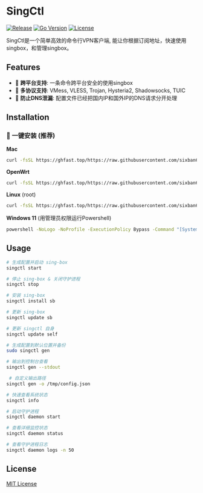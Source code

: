 # SingCtl

[![Release](https://img.shields.io/github/v/release/sixban6/singctl)](https://github.com/sixban6/singctl/releases)
[![Go Version](https://img.shields.io/github/go-mod/go-version/sixban6/singctl)](https://golang.org/)
[![License](https://img.shields.io/github/license/sixban6/singctl)](https://github.com/sixban6/singctl/blob/main/LICENSE)

SingCtl是一个简单高效的命令行VPN客户端, 能让你根据订阅地址，快速使用singbox，和管理singbox。

## Features
- 🚀 **跨平台支持**: 一条命令跨平台安全的使用singbox
- 📡 **多协议支持**: VMess, VLESS, Trojan, Hysteria2, Shadowsocks, TUIC
- 🔧 **防止DNS泄漏**: 配置文件已经把国内IP和国外IP的DNS请求分开处理


## Installation

### 🎯 一键安装 (推荐)

**Mac**
```bash
curl -fsSL https://ghfast.top/https://raw.githubusercontent.com/sixban6/singctl/main/install.sh | sudo sh 
```

**OpenWrt**
```bash
curl -fsSL https://ghfast.top/https://raw.githubusercontent.com/sixban6/singctl/main/install.sh | sh 
```

**Linux** (root)
```bash
curl -fsSL https://ghfast.top/https://raw.githubusercontent.com/sixban6/singctl/main/install.sh | sh 
```

**Windows 11** (用管理员权限运行Powershell)
```cmd
powershell -NoLogo -NoProfile -ExecutionPolicy Bypass -Command "[System.IO.File]::WriteAllText('install.ps1', (irm https://raw.githubusercontent.com/sixban6/singctl/main/install.ps1 -UseBasicParsing), [System.Text.Encoding]::UTF8); & .\install.ps1"
```

## Usage
```bash
# 生成配置并启动 sing-box
singctl start           

# 停止 sing-box & 关闭守护进程     
singctl stop       

# 安装 sing-box               
singctl install sb            

# 更新 sing-box
singctl update sb        

# 更新 singctl 自身         
singctl update self      

# 生成配置到默认位置并备份         
sudo singctl gen          

# 输出到控制台查看        
singctl gen --stdout       

 # 自定义输出路径             
singctl gen -o /tmp/config.json  

# 快速查看系统状态
singctl info

# 启动守护进程
singctl daemon start

# 查看详细监控状态
singctl daemon status

# 查看守护进程日志
singctl daemon logs -n 50

```

## License
[MIT License](LICENSE)